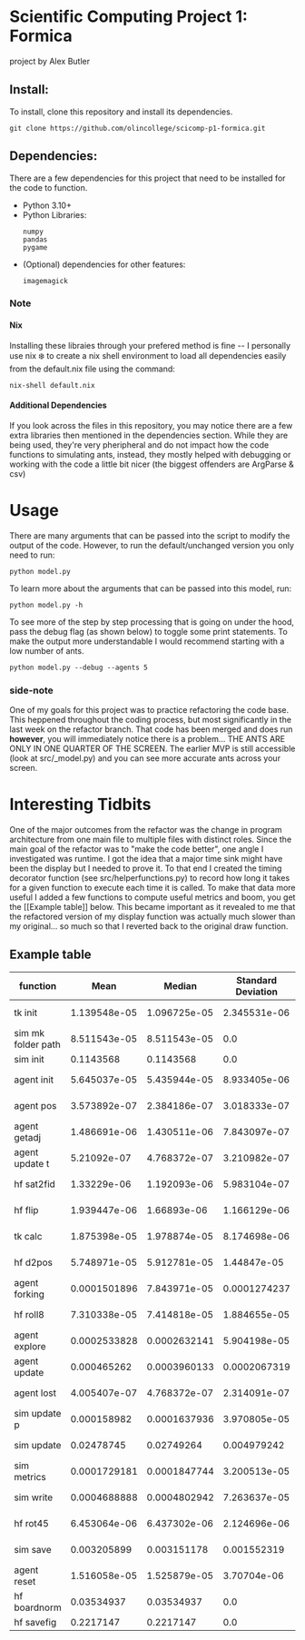 # Scientific Computing Project 1: Formica
project by Alex Butler

## Install:

To install, clone this repository and install its dependencies.

```
git clone https://github.com/olincollege/scicomp-p1-formica.git
```

## Dependencies:
There are a few dependencies for this project that need to be installed for the code to function. 
- Python 3.10+
- Python Libraries:
    ```
    numpy
    pandas
    pygame
    ```
- (Optional) dependencies for other features:
    ```
    imagemagick
    ```

### Note 
#### Nix
Installing these libraies through your prefered method is fine -- I personally use nix :snowflake: to create a nix shell environment to load all dependencies easily from the default.nix file using the command:
```
nix-shell default.nix
```
#### Additional Dependencies
If you look across the files in this repository, you may notice there are a few extra libraries 
then mentioned in the dependencies section. While they are being used, they're very pheripheral 
and do not impact how the code functions to simulating ants, instead, they mostly helped with debugging
or working with the code a little bit nicer (the biggest offenders are ArgParse & csv)

# Usage

There are many arguments that can be passed into the script to modify the output 
of the code. However, to run the default/unchanged version you only need to run:
```
python model.py
```

To learn more about the arguments that can be passed into this model, run:
```
python model.py -h
```

To see more of the step by step processing that is going on under the hood, pass the debug 
flag (as shown below) to toggle some print statements. To make the output more understandable I 
would recommend starting with a low number of ants.
```
python model.py --debug --agents 5
```

### side-note
One of my goals for this project was to practice refactoring the code base. This heppened
throughout the coding process, but most significantly in the last week on the refactor
branch. That code has been merged and does run **however**, you will immediately 
notice there is a problem... THE ANTS ARE ONLY IN ONE QUARTER OF THE SCREEN. The
earlier MVP is still accessible (look at src/_model.py) and you can see more accurate 
ants across your screen.

# Interesting Tidbits

One of the major outcomes from the refactor was the change in program architecture from
one main file to multiple files with distinct roles. Since the main goal of the refactor 
was to "make the code better", one angle I investigated was runtime. I got the 
idea that a major time sink might have been the display but I needed to prove it. 
To that end I created the timing decorator function (see src/helperfunctions.py) to record how long it takes for a given function to
execute each time it is called. To make that data more useful I added a few functions 
to compute useful metrics and boom, you get the [[Example table]] below. This became important 
as it revealed to me that the refactored version of my display function was 
actually much slower than my original... so much so that I reverted back to the 
original draw function. 

## Example table
| function | Mean | Median | Standard Deviation | Variance | Min | Max | Count | Total Time |
| -------- | ---- | ------ | ------------------ | -------- | --- | --- | ---------- | ---------- |
| tk init | 1.139548e-05 | 1.096725e-05 | 2.345531e-06 | 5.501515e-12 | 1.430511e-06 | 2.0504e-05 | 103 | 0.001173735 |
| sim mk folder path | 8.511543e-05 | 8.511543e-05 | 0.0 | 0.0 | 8.511543e-05 | 8.511543e-05 | 1 | 8.511543e-05 |
| sim init | 0.1143568 | 0.1143568 | 0.0 | 0.0 | 0.1143568 | 0.1143568 | 1 | 0.1143568 |
| agent init | 5.645037e-05 | 5.435944e-05 | 8.933405e-06 | 7.980572e-11 | 4.577637e-05 | 0.0001056194 | 100 | 0.005645037 |
| agent pos | 3.573892e-07 | 2.384186e-07 | 3.018333e-07 | 9.110332e-14 | 0.0 | 4.076958e-05 | 95419 | 0.03410172 |
| agent getadj | 1.486691e-06 | 1.430511e-06 | 7.843097e-07 | 6.151418e-13 | 4.768372e-07 | 3.361702e-05 | 95050 | 0.14131 |
| agent update t | 5.21092e-07 | 4.768372e-07 | 3.210982e-07 | 1.031041e-13 | 0.0 | 2.932549e-05 | 95050 | 0.04952979 |
| hf sat2fid | 1.33229e-06 | 1.192093e-06 | 5.983104e-07 | 3.579754e-13 | 4.768372e-07 | 4.172325e-05 | 95050 | 0.1266341 |
| hf flip | 1.939447e-06 | 1.66893e-06 | 1.166129e-06 | 1.359857e-12 | 7.152557e-07 | 6.484985e-05 | 119311 | 0.2313974 |
| tk calc | 1.875398e-05 | 1.978874e-05 | 8.174698e-06 | 6.682568e-11 | 2.861023e-06 | 0.0003857613 | 132045 | 2.47637 |
| hf d2pos | 5.748971e-05 | 5.912781e-05 | 1.44847e-05 | 2.098067e-10 | 3.361702e-05 | 0.0006928444 | 104902 | 6.030786 |
| agent forking | 0.0001501896 | 7.843971e-05 | 0.0001274237 | 1.62368e-08 | 4.267693e-05 | 0.001280546 | 90339 | 13.56798 |
| hf roll8 | 7.310338e-05 | 7.414818e-05 | 1.884655e-05 | 3.551924e-10 | 3.409386e-05 | 0.0002217293 | 14563 | 1.064605 |
| agent explore | 0.0002533828 | 0.0002632141 | 5.904198e-05 | 3.485955e-09 | 0.0001366138 | 0.0008790493 | 14563 | 3.690014 |
| agent update | 0.000465262 | 0.0003960133 | 0.0002067319 | 4.273807e-08 | 0.0001940727 | 0.002693892 | 95050 | 44.22315 |
| agent lost | 4.005407e-07 | 4.768372e-07 | 2.314091e-07 | 5.355017e-14 | 0.0 | 2.884865e-05 | 95050 | 0.03807139 |
| sim update p | 0.000158982 | 0.0001637936 | 3.970805e-05 | 1.576729e-09 | 6.985664e-05 | 0.0003700256 | 1000 | 0.158982 |
| sim update | 0.02478745 | 0.02749264 | 0.004979242 | 2.479285e-05 | 0.01625395 | 0.03272843 | 1000 | 24.78745 |
| sim metrics | 0.0001729181 | 0.0001847744 | 3.200513e-05 | 1.024328e-09 | 0.0001168251 | 0.0003437996 | 1000 | 0.1729181 |
| sim write | 0.0004688888 | 0.0004802942 | 7.263637e-05 | 5.276042e-09 | 0.000341177 | 0.001063347 | 1000 | 0.4688888 |
| hf rot45 | 6.453064e-06 | 6.437302e-06 | 2.124696e-06 | 4.514333e-12 | 3.099442e-06 | 0.0002686977 | 91433 | 0.590023 |
| sim save | 0.003205899 | 0.003151178 | 0.001552319 | 2.409694e-06 | 0.00201273 | 0.01074982 | 101 | 0.3237958 |
| agent reset | 1.516058e-05 | 1.525879e-05 | 3.70704e-06 | 1.374215e-11 | 6.914139e-06 | 3.695488e-05 | 369 | 0.005594254 |
| hf boardnorm | 0.03534937 | 0.03534937 | 0.0 | 0.0 | 0.03534937 | 0.03534937 | 1 | 0.03534937 |
| hf savefig | 0.2217147 | 0.2217147 | 0.0 | 0.0 | 0.2217147 | 0.2217147 | 1 | 0.2217147 |

